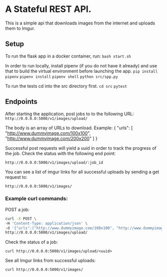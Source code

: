 # A Stateful REST API.
This is a simple api that downloads images from the internet and uploads them to Imgur.

## Setup
To run the flask app in a docker container, run:
`bash start.sh`

In order to run locally, install pipenv (if you do not have it already) and use that to build the virtual environment before launching the app.
`pip install pipenv`
`pipenv install`
`pipenv shell`
`python src/spp.py`

To run the tests cd into the src directory first.
`cd src`
`pytest`

## Endpoints

After starting the application, post jobs to to the following URL:
`http://0.0.0.0:5000/v1/images/upload/`

The body is an array of URLs to download. Example:
{
    "urls": [
        "http://www.dummyimage.com/100x100",
        "http://www.dummyimage.com/200x200"
    ]
}

Successful post requests will yield a uuid in order to track the progress of the job.
Check the status with the following end point:

`http://0.0.0.0:5000/v1/images/upload/:job_id`

You can see a list of imgur links for all successful uploads by sending a get request to:

`http://0.0.0.0:5000/v1/images/`

### Example curl commands:

POST a job:

```bash
curl -X POST \
-H 'Content-Type: application/json' \
-d '{"urls":["http://www.dummyimage.com/100x100", "http://www.dummyimage.com/200x200"]}' \
http://0.0.0.0:5000/v1/images/upload/
```

Check the status of a job:

`curl http://0.0.0.0:5000/v1/images/upload/<uuid>`

See all Imgur links from successful uploads:

`curl http://0.0.0.0:5000/v1/images/`